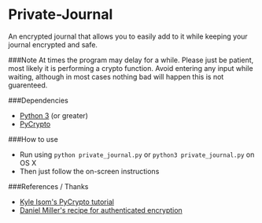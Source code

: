 Private-Journal
===============

An encrypted journal that allows you to easily add to it while keeping your journal encrypted and safe.

###Note
At times the program may delay for a while. Please just be patient, most likely it is performing a crypto function. Avoid entering any input while waiting,
although in most cases nothing bad will happen this is not guarenteed.

###Dependencies
* [Python 3](https://www.python.org/) (or greater)
* [PyCrypto](https://www.dlitz.net/software/pycrypto/)

###How to use
* Run using `python private_journal.py` or `python3 private_journal.py` on OS X
* Then just follow the on-screen instructions

###References / Thanks
* [Kyle Isom's PyCrypto tutorial](http://kyleisom.net/downloads/crypto_intro.pdf)
* [Daniel Miller's recipe for authenticated encryption](http://code.activestate.com/recipes/576980-authenticated-encryption-with-pycrypto/)
